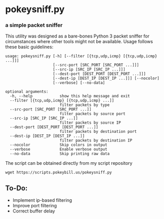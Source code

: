 # pokeysniff.py
### a simple packet sniffer

This utility was designed as a bare-bones Python 3 packet sniffer for circumstances where other tools might not be available.
Usage follows these basic guidelines:

```
usage: pokeysniff.py [-h] [--filter [{tcp,udp,icmp} [{tcp,udp,icmp} ...]]]
                     [--src-port [SRC_PORT [SRC_PORT ...]]]
                     [--src-ip [SRC_IP [SRC_IP ...]]]
                     [--dest-port [DEST_PORT [DEST_PORT ...]]]
                     [--dest-ip [DEST_IP [DEST_IP ...]]] [--nocolor]
                     [--verbose] [--no-data]

optional arguments:
  -h, --help            show this help message and exit
  --filter [{tcp,udp,icmp} [{tcp,udp,icmp} ...]]
                        filter packets by type
  --src-port [SRC_PORT [SRC_PORT ...]]
                        filter packets by source port
  --src-ip [SRC_IP [SRC_IP ...]]
                        filter packets by source IP
  --dest-port [DEST_PORT [DEST_PORT ...]]
                        filter packets by destination port
  --dest-ip [DEST_IP [DEST_IP ...]]
                        filter packets by destination IP
  --nocolor             Skip colors in output
  --verbose             Enable verbose output
  --no-data             Skip printing raw data
```

The script can be obtained directly from my script repository

```
wget https://scripts.pokeybill.us/pokeysniff.py
```

## To-Do:
* Implement ip-based filtering
* Improve port filtering
* Correct buffer delay
